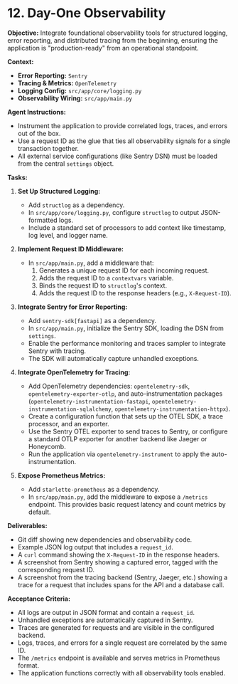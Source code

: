 # 12. Day-One Observability

**Objective:**
Integrate foundational observability tools for structured logging, error reporting, and distributed tracing from the beginning, ensuring the application is "production-ready" from an operational standpoint.

**Context:**
- **Error Reporting:** `Sentry`
- **Tracing & Metrics:** `OpenTelemetry`
- **Logging Config:** `src/app/core/logging.py`
- **Observability Wiring:** `src/app/main.py`

**Agent Instructions:**
-   Instrument the application to provide correlated logs, traces, and errors out of the box.
-   Use a request ID as the glue that ties all observability signals for a single transaction together.
-   All external service configurations (like Sentry DSN) must be loaded from the central `settings` object.

**Tasks:**

1.  **Set Up Structured Logging:**
    -   Add `structlog` as a dependency.
    -   In `src/app/core/logging.py`, configure `structlog` to output JSON-formatted logs.
    -   Include a standard set of processors to add context like timestamp, log level, and logger name.

2.  **Implement Request ID Middleware:**
    -   In `src/app/main.py`, add a middleware that:
        1.  Generates a unique request ID for each incoming request.
        2.  Adds the request ID to a `contextvars` variable.
        3.  Binds the request ID to `structlog`'s context.
        4.  Adds the request ID to the response headers (e.g., `X-Request-ID`).

3.  **Integrate Sentry for Error Reporting:**
    -   Add `sentry-sdk[fastapi]` as a dependency.
    -   In `src/app/main.py`, initialize the Sentry SDK, loading the DSN from `settings`.
    -   Enable the performance monitoring and traces sampler to integrate Sentry with tracing.
    -   The SDK will automatically capture unhandled exceptions.

4.  **Integrate OpenTelemetry for Tracing:**
    -   Add OpenTelemetry dependencies: `opentelemetry-sdk`, `opentelemetry-exporter-otlp`, and auto-instrumentation packages (`opentelemetry-instrumentation-fastapi`, `opentelemetry-instrumentation-sqlalchemy`, `opentelemetry-instrumentation-httpx`).
    -   Create a configuration function that sets up the OTEL SDK, a trace processor, and an exporter.
    -   Use the Sentry OTEL exporter to send traces to Sentry, or configure a standard OTLP exporter for another backend like Jaeger or Honeycomb.
    -   Run the application via `opentelemetry-instrument` to apply the auto-instrumentation.

5.  **Expose Prometheus Metrics:**
    -   Add `starlette-prometheus` as a dependency.
    -   In `src/app/main.py`, add the middleware to expose a `/metrics` endpoint. This provides basic request latency and count metrics by default.

**Deliverables:**
-   Git diff showing new dependencies and observability code.
-   Example JSON log output that includes a `request_id`.
-   A `curl` command showing the `X-Request-ID` in the response headers.
-   A screenshot from Sentry showing a captured error, tagged with the corresponding request ID.
-   A screenshot from the tracing backend (Sentry, Jaeger, etc.) showing a trace for a request that includes spans for the API and a database call.

**Acceptance Criteria:**
-   All logs are output in JSON format and contain a `request_id`.
-   Unhandled exceptions are automatically captured in Sentry.
-   Traces are generated for requests and are visible in the configured backend.
-   Logs, traces, and errors for a single request are correlated by the same ID.
-   The `/metrics` endpoint is available and serves metrics in Prometheus format.
-   The application functions correctly with all observability tools enabled.
